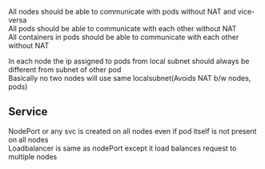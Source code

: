 All nodes should be able to communicate with pods without NAT and vice-versa  
All  pods should be able to communicate with each other without NAT   
All containers in pods should be able to communicate with each other without NAT  

In each node the ip assigned to pods from local subnet should always be different from subnet of other pod  
Basically no two nodes will use same localsubnet(Avoids NAT b/w nodes, pods)  

## Service
NodePort or any svc is created on all nodes even if pod itself is not present on all nodes  
Loadbalancer is same as nodePort except it load balances request to multiple nodes